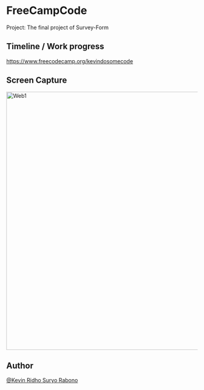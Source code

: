 # FreeCampCode
Project: The final project of Survey-Form

## Timeline / Work progress
https://www.freecodecamp.org/kevindosomecode

## Screen Capture
<img src="Screen-capture/Survey-COY.png" alt="Web1" width="680"> 

## Author
[@Kevin Ridho Suryo Rabono](https://github.com/kevindosomecode)
